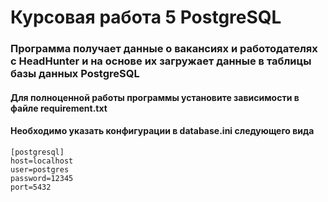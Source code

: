 # Курсовая работа 5 PostgreSQL
### Программа получает данные о вакансиях и работодателях с HeadHunter и на основе их загружает данные в таблицы базы данных PostgreSQL
#### Для полноценной работы программы установите зависимости в файле requirement.txt
#### Необходимо указать конфигурации в database.ini следующего вида

    [postgresql]  
    host=localhost  
    user=postgres  
    password=12345  
    port=5432

